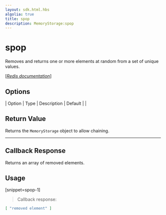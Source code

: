 ```yaml
---
layout: sdk.html.hbs
algolia: true
title: spop
description: MemoryStorage:spop
---
```


  

# spop
Removes and returns one or more elements at random from a set of unique values.

[[_Redis documentation_]](https://redis.io/commands/spop)


## Options

| Option | Type | Description | Default |
|
## Return Value

Returns the `MemoryStorage` object to allow chaining.

---

## Callback Response

Returns an array of removed elements.

## Usage

[snippet=spop-1]
> Callback response:

```json
[ "removed element" ]
```
